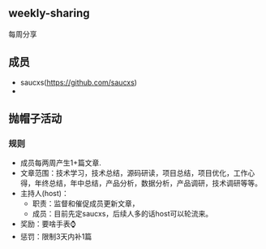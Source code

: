 ## weekly-sharing
每周分享

## 成员
+ saucxs(https://github.com/saucxs)
+ 

## 抛帽子活动
### 规则
+ 成员每两周产生1+篇文章.
+ 文章范围：技术学习，技术总结，源码研读，项目总结，项目优化，工作心得，年终总结，年中总结，产品分析，数据分析，产品调研，技术调研等等。
+ 主持人(host)：
  - 职责：监督和催促成员更新文章，
  - 成员：目前先定saucxs，后续人多的话host可以轮流来。
+ 奖励：要啥手表⌚️
+ 惩罚：限制3天内补1篇